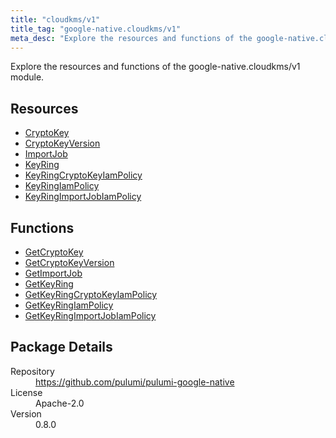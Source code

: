 ```yaml
---
title: "cloudkms/v1"
title_tag: "google-native.cloudkms/v1"
meta_desc: "Explore the resources and functions of the google-native.cloudkms/v1 module."
---
```


<!-- WARNING: this file was generated by Pulumi Docs Generator. -->
<!-- Do not edit by hand unless you're certain you know what you are doing! -->

Explore the resources and functions of the google-native.cloudkms/v1 module.

<h2 id="resources">Resources</h2>
<ul class="api">
    <li><a href="cryptokey" title="CryptoKey"><span class="symbol resource"></span>CryptoKey</a></li>
    <li><a href="cryptokeyversion" title="CryptoKeyVersion"><span class="symbol resource"></span>CryptoKeyVersion</a></li>
    <li><a href="importjob" title="ImportJob"><span class="symbol resource"></span>ImportJob</a></li>
    <li><a href="keyring" title="KeyRing"><span class="symbol resource"></span>KeyRing</a></li>
    <li><a href="keyringcryptokeyiampolicy" title="KeyRingCryptoKeyIamPolicy"><span class="symbol resource"></span>KeyRingCryptoKeyIamPolicy</a></li>
    <li><a href="keyringiampolicy" title="KeyRingIamPolicy"><span class="symbol resource"></span>KeyRingIamPolicy</a></li>
    <li><a href="keyringimportjobiampolicy" title="KeyRingImportJobIamPolicy"><span class="symbol resource"></span>KeyRingImportJobIamPolicy</a></li>
</ul>

<h2 id="functions">Functions</h2>
<ul class="api">
    <li><a href="getcryptokey" title="GetCryptoKey"><span class="symbol function"></span>GetCryptoKey</a></li>
    <li><a href="getcryptokeyversion" title="GetCryptoKeyVersion"><span class="symbol function"></span>GetCryptoKeyVersion</a></li>
    <li><a href="getimportjob" title="GetImportJob"><span class="symbol function"></span>GetImportJob</a></li>
    <li><a href="getkeyring" title="GetKeyRing"><span class="symbol function"></span>GetKeyRing</a></li>
    <li><a href="getkeyringcryptokeyiampolicy" title="GetKeyRingCryptoKeyIamPolicy"><span class="symbol function"></span>GetKeyRingCryptoKeyIamPolicy</a></li>
    <li><a href="getkeyringiampolicy" title="GetKeyRingIamPolicy"><span class="symbol function"></span>GetKeyRingIamPolicy</a></li>
    <li><a href="getkeyringimportjobiampolicy" title="GetKeyRingImportJobIamPolicy"><span class="symbol function"></span>GetKeyRingImportJobIamPolicy</a></li>
</ul>

<h2 id="package-details">Package Details</h2>
<dl class="package-details">
	<dt>Repository</dt>
	<dd><a href="https://github.com/pulumi/pulumi-google-native">https://github.com/pulumi/pulumi-google-native</a></dd>
	<dt>License</dt>
	<dd>Apache-2.0</dd>
	<dt>Version</dt>
	<dd>0.8.0</dd>
</dl>

